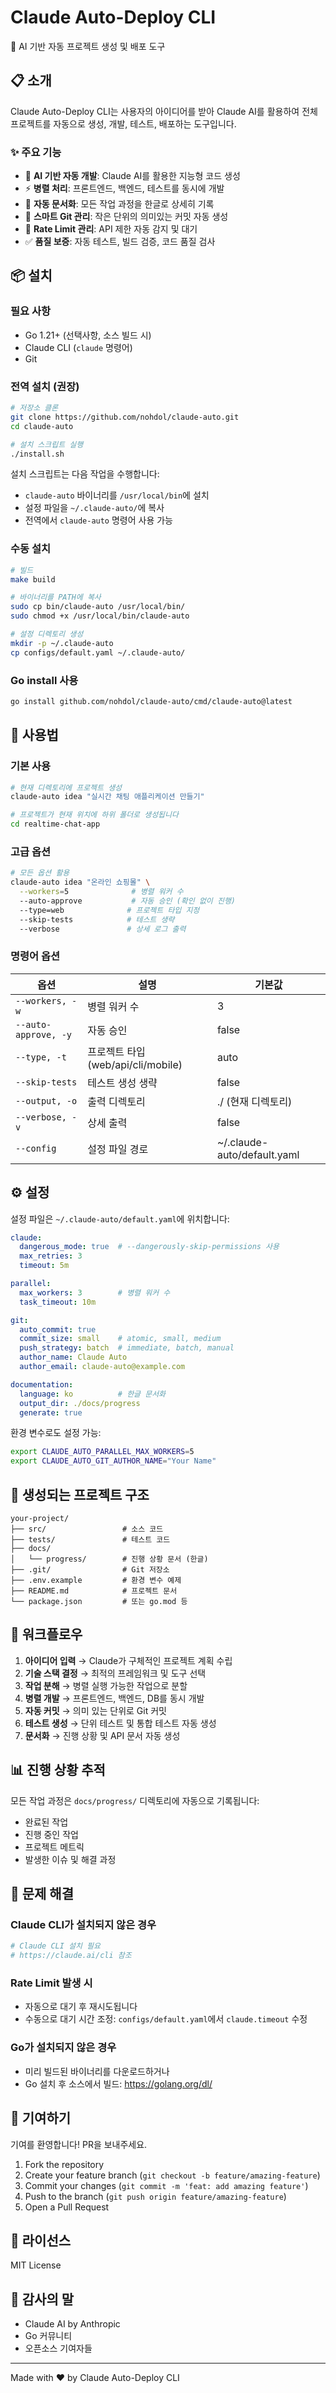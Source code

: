 # Claude Auto-Deploy CLI

🚀 AI 기반 자동 프로젝트 생성 및 배포 도구

## 📋 소개

Claude Auto-Deploy CLI는 사용자의 아이디어를 받아 Claude AI를 활용하여 전체 프로젝트를 자동으로 생성, 개발, 테스트, 배포하는 도구입니다.

### ✨ 주요 기능

- 🤖 **AI 기반 자동 개발**: Claude AI를 활용한 지능형 코드 생성
- ⚡ **병렬 처리**: 프론트엔드, 백엔드, 테스트를 동시에 개발
- 📝 **자동 문서화**: 모든 작업 과정을 한글로 상세히 기록
- 🔄 **스마트 Git 관리**: 작은 단위의 의미있는 커밋 자동 생성
- 🚦 **Rate Limit 관리**: API 제한 자동 감지 및 대기
- ✅ **품질 보증**: 자동 테스트, 빌드 검증, 코드 품질 검사

## 📦 설치

### 필요 사항

- Go 1.21+ (선택사항, 소스 빌드 시)
- Claude CLI (`claude` 명령어)
- Git

### 전역 설치 (권장)

```bash
# 저장소 클론
git clone https://github.com/nohdol/claude-auto.git
cd claude-auto

# 설치 스크립트 실행
./install.sh
```

설치 스크립트는 다음 작업을 수행합니다:
- `claude-auto` 바이너리를 `/usr/local/bin`에 설치
- 설정 파일을 `~/.claude-auto/`에 복사
- 전역에서 `claude-auto` 명령어 사용 가능

### 수동 설치

```bash
# 빌드
make build

# 바이너리를 PATH에 복사
sudo cp bin/claude-auto /usr/local/bin/
sudo chmod +x /usr/local/bin/claude-auto

# 설정 디렉토리 생성
mkdir -p ~/.claude-auto
cp configs/default.yaml ~/.claude-auto/
```

### Go install 사용

```bash
go install github.com/nohdol/claude-auto/cmd/claude-auto@latest
```

## 🚀 사용법

### 기본 사용

```bash
# 현재 디렉토리에 프로젝트 생성
claude-auto idea "실시간 채팅 애플리케이션 만들기"

# 프로젝트가 현재 위치에 하위 폴더로 생성됩니다
cd realtime-chat-app
```

### 고급 옵션

```bash
# 모든 옵션 활용
claude-auto idea "온라인 쇼핑몰" \
  --workers=5              # 병렬 워커 수
  --auto-approve           # 자동 승인 (확인 없이 진행)
  --type=web              # 프로젝트 타입 지정
  --skip-tests            # 테스트 생략
  --verbose               # 상세 로그 출력
```

### 명령어 옵션

| 옵션 | 설명 | 기본값 |
|------|------|--------|
| `--workers, -w` | 병렬 워커 수 | 3 |
| `--auto-approve, -y` | 자동 승인 | false |
| `--type, -t` | 프로젝트 타입 (web/api/cli/mobile) | auto |
| `--skip-tests` | 테스트 생성 생략 | false |
| `--output, -o` | 출력 디렉토리 | ./ (현재 디렉토리) |
| `--verbose, -v` | 상세 출력 | false |
| `--config` | 설정 파일 경로 | ~/.claude-auto/default.yaml |

## ⚙️ 설정

설정 파일은 `~/.claude-auto/default.yaml`에 위치합니다:

```yaml
claude:
  dangerous_mode: true  # --dangerously-skip-permissions 사용
  max_retries: 3
  timeout: 5m

parallel:
  max_workers: 3        # 병렬 워커 수
  task_timeout: 10m

git:
  auto_commit: true
  commit_size: small    # atomic, small, medium
  push_strategy: batch  # immediate, batch, manual
  author_name: Claude Auto
  author_email: claude-auto@example.com

documentation:
  language: ko          # 한글 문서화
  output_dir: ./docs/progress
  generate: true
```

환경 변수로도 설정 가능:
```bash
export CLAUDE_AUTO_PARALLEL_MAX_WORKERS=5
export CLAUDE_AUTO_GIT_AUTHOR_NAME="Your Name"
```

## 📁 생성되는 프로젝트 구조

```
your-project/
├── src/                 # 소스 코드
├── tests/               # 테스트 코드
├── docs/
│   └── progress/        # 진행 상황 문서 (한글)
├── .git/                # Git 저장소
├── .env.example         # 환경 변수 예제
├── README.md            # 프로젝트 문서
└── package.json         # 또는 go.mod 등
```

## 🔄 워크플로우

1. **아이디어 입력** → Claude가 구체적인 프로젝트 계획 수립
2. **기술 스택 결정** → 최적의 프레임워크 및 도구 선택
3. **작업 분해** → 병렬 실행 가능한 작업으로 분할
4. **병렬 개발** → 프론트엔드, 백엔드, DB를 동시 개발
5. **자동 커밋** → 의미 있는 단위로 Git 커밋
6. **테스트 생성** → 단위 테스트 및 통합 테스트 자동 생성
7. **문서화** → 진행 상황 및 API 문서 자동 생성

## 📊 진행 상황 추적

모든 작업 과정은 `docs/progress/` 디렉토리에 자동으로 기록됩니다:

- 완료된 작업
- 진행 중인 작업
- 프로젝트 메트릭
- 발생한 이슈 및 해결 과정

## 🐛 문제 해결

### Claude CLI가 설치되지 않은 경우
```bash
# Claude CLI 설치 필요
# https://claude.ai/cli 참조
```

### Rate Limit 발생 시
- 자동으로 대기 후 재시도됩니다
- 수동으로 대기 시간 조정: `configs/default.yaml`에서 `claude.timeout` 수정

### Go가 설치되지 않은 경우
- 미리 빌드된 바이너리를 다운로드하거나
- Go 설치 후 소스에서 빌드: https://golang.org/dl/

## 🤝 기여하기

기여를 환영합니다! PR을 보내주세요.

1. Fork the repository
2. Create your feature branch (`git checkout -b feature/amazing-feature`)
3. Commit your changes (`git commit -m 'feat: add amazing feature'`)
4. Push to the branch (`git push origin feature/amazing-feature`)
5. Open a Pull Request

## 📄 라이선스

MIT License

## 🙏 감사의 말

- Claude AI by Anthropic
- Go 커뮤니티
- 오픈소스 기여자들

---

Made with ❤️ by Claude Auto-Deploy CLI